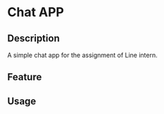 # Chat APP

## Description

A simple chat app for the assignment of Line intern.

## Feature

## Usage
